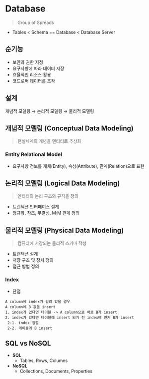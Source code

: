 # Database

> Group of Spreads

- Tables < Schema == Database < Database Server

## 순기능

- 보안과 권한 지정
- 요구사항에 따라 데이터 저장
- 효율적인 리소스 활용
- 코드로써 데이터를 조작

## 설계

개념적 모델링 &rarr; 논리적 모델링 &rarr; 물리적 모델링

## 개념적 모델링 (Conceptual Data Modeling)

> 현실세계의 개념을 엔티티로 추상화

### Entity Relational Model

- 요구사항 정보를 개체(Entity), 속성(Attribute), 관계(Relation)으로 표현

## 논리적 모델링 (Logical Data Modeling)

> 엔티티의 논리 구조와 규칙을 정의

- 트랜잭션 인터페이스 설계
- 정규화, 참조, 무결성, M:M 관계 정의

## 물리적 모델링 (Physical Data Modeling)

> 컴퓨터에 저장되는 물리적 스키마 작성

- 트랜잭션 설계
- 저장 구조 및 장치 정의
- 접근 방법 정의

### Index

- 단점

```
A column에 index가 걸려 있을 경우
A column에 B 값을 insert
1. index가 없다면 테이블 -> A column으로 바로 B가 insert
2. index가 있다면 테이블에 insert 되기 전 index에 먼저 B가 insert
 2-1. index 정렬
 2-2. 테이블에 B insert
```

## SQL vs NoSQL

- **SQL**
  - Tables, Rows, Columns
- **NoSQL**
  - Collections, Documents, Properties
